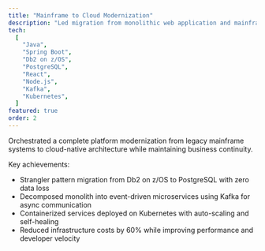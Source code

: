 ```yaml
---
title: "Mainframe to Cloud Modernization"
description: "Led migration from monolithic web application and mainframe backend to cloud-native microservices architecture. Zero-downtime transition with improved scalability and reduced operational costs."
tech:
  [
    "Java",
    "Spring Boot",
    "Db2 on z/OS",
    "PostgreSQL",
    "React",
    "Node.js",
    "Kafka",
    "Kubernetes",
  ]
featured: true
order: 2
---
```


Orchestrated a complete platform modernization from legacy mainframe systems to cloud-native architecture while maintaining business continuity.

Key achievements:

- Strangler pattern migration from Db2 on z/OS to PostgreSQL with zero data loss
- Decomposed monolith into event-driven microservices using Kafka for async communication
- Containerized services deployed on Kubernetes with auto-scaling and self-healing
- Reduced infrastructure costs by 60% while improving performance and developer velocity
